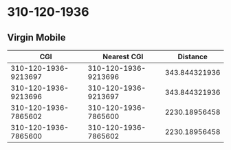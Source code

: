 # 310-120-1936
## Virgin Mobile


| CGI | Nearest CGI | Distance |
|-----|-------------|----------|
| 310-120-1936-9213697 | 310-120-1936-9213696 | 343.844321936 |
| 310-120-1936-9213696 | 310-120-1936-9213697 | 343.844321936 |
| 310-120-1936-7865602 | 310-120-1936-7865600 | 2230.18956458 |
| 310-120-1936-7865600 | 310-120-1936-7865602 | 2230.18956458 |
